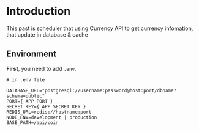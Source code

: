 # Introduction

This past is scheduler that using Currency API to get currency infomation, that update in database & cache

## Environment

**First**, you need to add `.env`.

```
# in .env file

DATABASE_URL="postgresql://username:password@host:port/dbname?schema=public"
PORT={ APP PORT }
SECRET_KEY={ APP SECRET KEY }
REDIS_URL=redis://hostname:port
NODE_ENV=development | production
BASE_PATH=/api/coin
```
